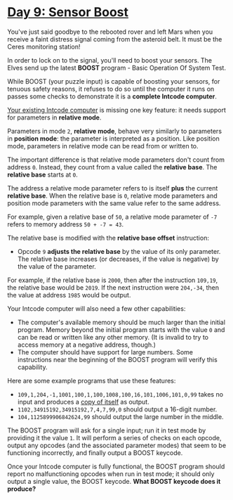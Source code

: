 # [Day 9: Sensor Boost](https://adventofcode.com/2019/day/9)

You've just said goodbye to the rebooted rover and left Mars when you receive a faint distress signal coming from the asteroid belt. It must be the Ceres monitoring station!

In order to lock on to the signal, you'll need to boost your sensors. The Elves send up the latest **BOOST** program - Basic Operation Of System Test.

While BOOST (your puzzle input) is capable of boosting your sensors, for tenuous safety reasons, it refuses to do so until the computer it runs on passes some checks to demonstrate it is a **complete Intcode computer**.

[Your existing Intcode computer](https://github.com/dannbuckley/rust-aoc19/tree/master/day5) is missing one key feature: it needs support for parameters in **relative mode**.

Parameters in mode `2`, **relative mode**, behave very similarly to parameters in **position mode**: the parameter is interpreted as a position. Like position mode, parameters in relative mode can be read from or written to.

The important difference is that relative mode parameters don't count from address `0`. Instead, they count from a value called the **relative base**. The **relative base** starts at `0`.

The address a relative mode parameter refers to is itself **plus** the current **relative base**. When the relative base is `0`, relative mode parameters and position mode parameters with the same value refer to the same address.

For example, given a relative base of `50`, a relative mode parameter of `-7` refers to memory address `50 + -7 = 43`.

The relative base is modified with the **relative base offset** instruction:

- Opcode `9` **adjusts the relative base** by the value of its only parameter. The relative base increases (or decreases, if the value is negative) by the value of the parameter.

For example, if the relative base is `2000`, then after the instruction `109,19`, the relative base would be `2019`. If the next instruction were `204,-34`, then the value at address `1985` would be output.

Your Intcode computer will also need a few other capabilities:

- The computer's available memory should be much larger than the initial program. Memory beyond the initial program starts with the value `0` and can be read or written like any other memory. (It is invalid to try to access memory at a negative address, though.)
- The computer should have support for large numbers. Some instructions near the beginning of the BOOST program will verify this capability.

Here are some example programs that use these features:

- `109,1,204,-1,1001,100,1,100,1008,100,16,101,1006,101,0,99` takes no input and produces a [copy of itself](https://en.wikipedia.org/wiki/Quine_(computing)) as output.
- `1102,34915192,34915192,7,4,7,99,0` should output a 16-digit number.
- `104,1125899906842624,99` should output the large number in the middle.

The BOOST program will ask for a single input; run it in test mode by providing it the value `1`. It will perform a series of checks on each opcode, output any opcodes (and the associated parameter modes) that seem to be functioning incorrectly, and finally output a BOOST keycode.

Once your Intcode computer is fully functional, the BOOST program should report no malfunctioning opcodes when run in test mode; it should only output a single value, the BOOST keycode. **What BOOST keycode does it produce?**